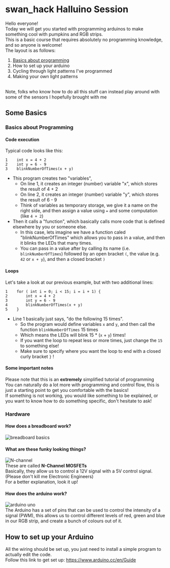 # swan_hack Halluino Session
Hello everyone!<br>
Today we will get you started with programming arduinos to make something cool with pumpkins and RGB strips.<br>
This is a basic course that requires absolutely no programming knowledge, and so anyone is welcome!<br>
The layout is as follows:
1. [Basics about programming](https://github.com/swanhack/halluino-session/blob/main/README.md#basics-about-programming)
2. How to set up your arduino
3. Cycling through light patterns I've programmed
4. Making your own light patterns 
<br>
Note, folks who know how to do all this stuff can instead play around with some of the sensors I hopefully brought with me<br>

## Some Basics
### Basics about Programming
#### Code execution
Typical code looks like this:
```
1    int x = 4 + 2
2    int y = 6 - 9
3    blinkNumberOfTimes(x + y)
```
- This program creates two "variables", 
  - On line 1, it creates an integer (number) variable "x", which stores the result of 4 + 2
  - On line 2, it creates an integer (number) variable "y", which stores the result of 6 - 9
  - Think of variables as temporary storage, we give it a name on the right side, and then assign a value using `=` and some computation (like `4 + 2`)
- Then it calls a "function", which basically calls more code that is defined elsewhere by you or someone else.
  - In this case, lets imagine we have a function caled "blinkNumberOfTimes" which allows you to pass in a value, and then it blinks the LEDs that many times.
  - You can pass in a value after by calling its name (i.e. `blinkNumberOfTimes`) followed by an open bracket `(`, the value (e.g. `42` or `x + y`), and then a closed bracket `)`
 
#### Loops
Let's take a look at our previous example, but with two additional lines:
```
1    for ( int i = 0; i < 15; i = i + 1) {
2        int x = 4 + 2
3        int y = 6 - 9
4        blinkNumberOfTimes(x + y)
5    }
```
- Line 1 basically just says, "do the following 15 times".
  - So the program would define variables `x` and `y`, and then call the function `blinkNumberOfTimes` 15 times
  - Which means the LEDs will blink 15 * (`x` + `y`) times!
  - If you want the loop to repeat less or more times, just change the `15` to something else!
  - Make sure to specify where you want the loop to end with a closed curly bracket `}` !

#### Some important notes
Please note that this is an **extremely** simplified tutorial of programming<br>
You can naturally do a lot more with programming and control flow, this is just a starting point to get you comfortable with the basics!<br>
If something is not working, you would like something to be explained, or you want to know how to do something specific, don't hesitate to ask!<br>

### Hardware
#### How does a breadboard work?
![breadboard basics](http://www.toptechboy.com/wp-content/uploads/2014/06/pc-board.jpg)<br>
#### What are these funky looking things?
![N-channel](https://external-content.duckduckgo.com/iu/?u=https%3A%2F%2Fcdn.sparkfun.com%2Fr%2F140-140%2Fassets%2Fparts%2F4%2F7%2F7%2F8%2F10349-01.jpg&f=1&nofb=1)<br>
These are called **N-Channel MOSFETs**<br>
Basically, they allow us to control a 12V signal with a 5V control signal. (Please don't kill me Electronic Engineers)<br>
For a better explanation, look it up!<br>
#### How does the arduino work?
![arduino uno](https://external-content.duckduckgo.com/iu/?u=https%3A%2F%2Fi.stack.imgur.com%2FUc4fW.png&f=1&nofb=1)<br>
The Arduino has a set of pins that can be used to control the intensity of a signal (PWM), this allows us to control different levels of red, green and blue in our RGB strip, and create a bunch of colours out of it. <br>

## How to set up your Arduino
All the wiring should be set up, you just need to install a simple program to actually edit the code.<br>
Follow this link to get set up: https://www.arduino.cc/en/Guide

